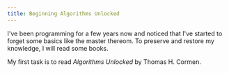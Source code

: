 ```yaml
---
title: Beginning Algorithms Unlocked
---
```


I've been programming for a few years now and noticed that I've started to forget some basics like the master thereom. To preserve and restore my knowledge, I will read some books.

My first task is to read _Algorithms Unlocked_ by Thomas H. Cormen.

